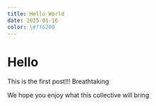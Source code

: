 ```yaml
---
title: Hello World
date: 2025-01-16
color: \#ff6200
---
```


# Hello

This is the first post!!! Breathtaking

We hope you enjoy what this collective will bring